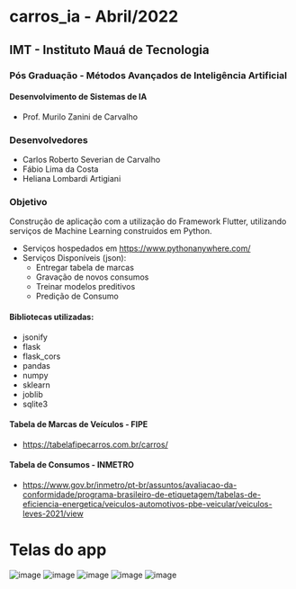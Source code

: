 # carros_ia - Abril/2022

## IMT - Instituto Mauá de Tecnologia

### Pós Graduação - Métodos Avançados de Inteligência Artificial
#### Desenvolvimento de Sistemas de IA
  - Prof. Murilo Zanini de Carvalho

### Desenvolvedores
- Carlos Roberto Severian de Carvalho
- Fábio Lima da Costa
- Heliana Lombardi Artigiani

### Objetivo
Construção de aplicação com a utilização do Framework Flutter, utilizando serviços de Machine Learning construidos em Python.
- Serviços hospedados em https://www.pythonanywhere.com/
- Serviços Disponíveis (json):
  - Entregar tabela de marcas
  - Gravação de novos consumos
  - Treinar modelos preditivos
  - Predição de Consumo

#### Bibliotecas utilizadas:
 - jsonify
 - flask
 - flask_cors
 - pandas
 - numpy
 - sklearn
 - joblib
 - sqlite3

#### Tabela de Marcas de Veículos - FIPE
- https://tabelafipecarros.com.br/carros/

#### Tabela de Consumos - INMETRO
- https://www.gov.br/inmetro/pt-br/assuntos/avaliacao-da-conformidade/programa-brasileiro-de-etiquetagem/tabelas-de-eficiencia-energetica/veiculos-automotivos-pbe-veicular/veiculos-leves-2021/view


# Telas do app

![image](https://user-images.githubusercontent.com/72479565/163286825-2cb7f451-4199-42a6-a960-41cb894704e4.png)     ![image](https://user-images.githubusercontent.com/72479565/163287099-bf55900e-8ae6-4a3a-9d81-4ebcb02dc39f.png)    ![image](https://user-images.githubusercontent.com/72479565/163287314-fbb12c6f-f21f-4607-8d35-c757871b5275.png)   ![image](https://user-images.githubusercontent.com/72479565/163287521-46ec14eb-8fd5-4f16-a75d-8af7ac5f1850.png)   ![image](https://user-images.githubusercontent.com/72479565/163287812-9f98f695-8879-415b-8b0a-8377d8639e59.png)








